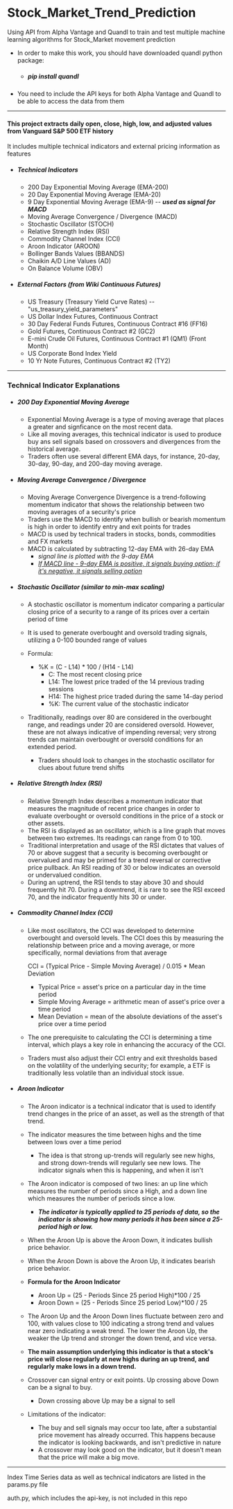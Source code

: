# Stock_Market_Trend_Prediction
Using API from Alpha Vantage and Quandl to train and test multiple machine learning algorithms for Stock_Market movement prediction

* In order to make this work, you should have downloaded quandl python package:
    * ##### pip install quandl

* You need to include the API keys for both Alpha Vantage and Quandl to be able to access the data from them

***
#### This project extracts daily open, close, high, low, and adjusted values from Vanguard S&P 500 ETF history

It includes multiple technical indicators and external pricing information as features
* ##### Technical Indicators
    
    * 200 Day Exponential Moving Average (EMA-200) 
    * 20 Day Exponential Moving Average (EMA-20) 
    * 9 Day Exponential Moving Average (EMA-9) -- ***used as signal for MACD***
    * Moving Average Convergence / Divergence (MACD) 
    * Stochastic Oscillator (STOCH)
    * Relative Strength Index (RSI) 
    * Commodity Channel Index (CCI)
    * Aroon Indicator (AROON)
    * Bollinger Bands Values (BBANDS) 
    * Chaikin A/D Line Values (AD)
    * On Balance Volume (OBV)
    

* ##### External Factors (from Wiki Continuous Futures)
    * US Treasury (Treasury Yield Curve Rates) --"us_treasury_yield_parameters"
    * US Dollar Index Futures, Continuous Contract 
    * 30 Day Federal Funds Futures, Continuous Contract #16 (FF16) 
    * Gold Futures, Continuous Contract #2 (GC2)
    * E-mini Crude Oil Futures, Continuous Contract #1 (QM1) (Front Month)
    * US Corporate Bond Index Yield
    * 10 Yr Note Futures, Continuous Contract #2 (TY2)
***
### Technical Indicator Explanations 

* ##### 200 Day Exponential Moving Average
    * Exponential Moving Average is a type of moving average that places a greater 
   and signficance on the most recent data.
    * Like all moving averages, this technical indicator is used to produce buy ans sell 
   signals based on crossovers and divergences from the historical average.
    * Traders often use several different EMA days, for instance, 20-day, 30-day, 90-day,
   and 200-day moving average.
   
* ##### Moving Average Convergence / Divergence
    * Moving Average Convergence Divergence is a trend-following momentum indicator that
    shows the relationship between two moving averages of a security's price
    * Traders use the MACD to identify when bullish or bearish momentum is high in order 
    to identify entry and exit points for trades
    * MACD is used by technical traders in stocks, bonds, commodities and FX markets
    * MACD is calculated by subtracting 12-day EMA with 26-day EMA
        * *signal line is plotted with the 9-day EMA*
        * <u>*If MACD line - 9-day EMA is positive, it signals buying option; if it's negative, 
        it signals selling option* </u>
        
* ##### Stochastic Oscillator (similar to min-max scaling)
    * A stochastic oscillator is momentum indicator comparing a particular closing price of
    a security to a range of its prices over a certain period of time
    * It is used to generate overbought and oversold trading signals, utilizing a 0-100
    bounded range of values
    * Formula: 
        * %K = (C - L14) * 100 / (H14 - L14)
            * C: The most recent closing price
            * L14: The lowest price traded of the 14 previous trading sessions
            * H14: The highest price traded during the same 14-day period
            * %K: The current value of the stochastic indicator
       
    * Traditionally, readings over 80 are considered in the overbought range, and readings 
    under 20 are considered oversold. However, these are not always indicative of impending
    reversal; very strong trends can maintain overbought or oversold conditions for an extended
    period.
        * Traders should look to changes in the stochastic oscillator for clues about future 
        trend shifts
   
* ##### Relative Strength Index (RSI)
    * Relative Strength Index describes a momentum indicator that measures the magnitude 
    of recent price changes in order to evaluate overbought or oversold conditions in the 
    price of a stock or other assets.
    * The RSI is displayed as an oscillator, which is a line graph that moves between
    two extremes. Its readings can range from 0 to 100.
    * Traditional interpretation and usage of the RSI dictates that values of 70 or above
    suggest that a security is becoming overbought or overvalued and may be primed for a
    trend reversal or corrective price pullback. An RSI reading of 30 or below indicates an
    oversold or undervalued condition.
    * During an uptrend, the RSI tends to stay above 30 and should frequently hit 70. During
    a downtrend, it is rare to see the RSI exceed 70, and the indicator frequently hits 30
    or under.
 
* ##### Commodity Channel Index (CCI)
    * Like most oscillators, the CCI was developed to determine overbought and oversold levels. 
    The CCI does this by measuring the relationship between price and a moving average, or
    more specifically, normal deviations from that average
    
        CCI = (Typical Price - Simple Moving Average) / 0.015 * Mean Deviation   
        * Typical Price = asset's price on a particular day in the time period
        * Simple Moving Average = arithmetic mean of asset's price over a time period
        * Mean Deviation = mean of the absolute deviations of the asset's price over a 
        time period
        
    * The one prerequisite to calculating the CCI is determining a time interval, which 
    plays a key role in enhancing the accuracy of the CCI.
    * Traders must also adjust their CCI entry and exit thresholds based on the volatility 
    of the underlying security; for example, a ETF is traditionally less volatile than 
    an individual stock issue.
    
* ##### Aroon Indicator
    * The Aroon indicator is a technical indicator that is used to identify trend changes in
    the price of an asset, as well as the strength of that trend.
    * The indicator measures the time between highs and the time between lows over a time
    period
        * The idea is that strong up-trends will regularly see new highs, and strong down-trends
        will regularly see new lows. The indicator signals when this is happening, and when it isn't
        
    * The Aroon indicator is composed of two lines: an up line which measures the number of 
    periods since a High, and a down line which measures the number of periods since a low.
        * ***The indicator is typically applied to 25 periods of data, so the indicator is showing
        how many periods it has been since a 25-period high or low.***
    * When the Aroon Up is above the Aroon Down, it indicates bullish price behavior.
    * When the Aroon Down is above the Aroon Up, it indicates bearish price behavior.
    * **Formula for the Aroon Indicator**
        * Aroon Up = (25 - Periods Since 25 period High)*100 / 25
        * Aroon Down = (25 - Periods Since 25 period Low)*100 / 25
    * The Aroon Up and the Aroon Down lines fluctuate between zero and 100, with values close
    to 100 indicating a strong trend and values near zero indicating a weak trend. The lower the
    Aroon Up, the weaker the Up trend and stronger the down trend, and vice versa.
    * **The main assumption underlying this indicator is that a stock's price will close 
    regularly at new highs during an up trend, and regularly make lows in a down trend.**
    * Crossover can signal entry or exit points. Up crossing above Down can be a signal to buy.
        * Down crossing above Up may be a signal to sell
        
    * Limitations of the indicator:
        * The buy and sell signals may occur too late, after a substantial price movement 
        has already occurred. This happens because the indicator is looking backwards, 
        and isn't predictive in nature
        * A crossover may look good on the indicator, but it doesn't mean that the price will
        make a big move.
  
  

***
Index Time Series data as well as technical indicators are listed in the params.py file

auth.py, which includes the api-key, is not included in this repo